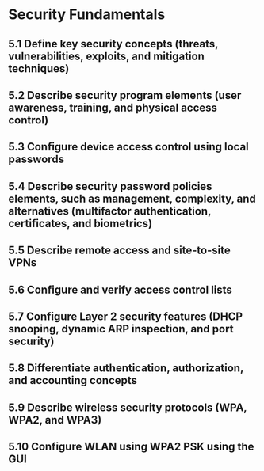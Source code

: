 # Security Fundamentals

## 5.1 Define key security concepts (threats, vulnerabilities, exploits,  and mitigation techniques)
## 5.2 Describe security program elements (user awareness, training, and physical access control) 
## 5.3 Configure device access control using local passwords 
## 5.4 Describe security password policies elements, such as management, complexity, and alternatives (multifactor authentication, certificates, and biometrics)
## 5.5 Describe remote access and site-to-site VPNs
## 5.6 Configure and verify access control lists
## 5.7 Configure Layer 2 security features (DHCP snooping, dynamic ARP inspection, and port security)
## 5.8 Differentiate authentication, authorization, and accounting concepts
## 5.9 Describe wireless security protocols (WPA, WPA2, and WPA3)
## 5.10 Configure WLAN using WPA2 PSK using the GUI